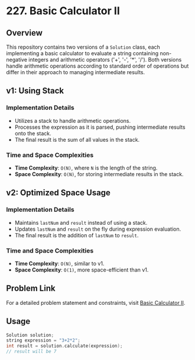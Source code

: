 # 227. Basic Calculator II

## Overview
This repository contains two versions of a `Solution` class, each implementing a basic calculator to evaluate a string containing non-negative integers and arithmetic operators ('+', '-', '*', '/'). Both versions handle arithmetic operations according to standard order of operations but differ in their approach to managing intermediate results.

## v1: Using Stack
### Implementation Details
- Utilizes a stack to handle arithmetic operations.
- Processes the expression as it is parsed, pushing intermediate results onto the stack.
- The final result is the sum of all values in the stack.

### Time and Space Complexities
- **Time Complexity**: `O(N)`, where `N` is the length of the string.
- **Space Complexity**: `O(N)`, for storing intermediate results in the stack.

## v2: Optimized Space Usage
### Implementation Details
- Maintains `lastNum` and `result` instead of using a stack.
- Updates `lastNum` and `result` on the fly during expression evaluation.
- The final result is the addition of `lastNum` to `result`.

### Time and Space Complexities
- **Time Complexity**: `O(N)`, similar to v1.
- **Space Complexity**: `O(1)`, more space-efficient than v1.

## Problem Link
For a detailed problem statement and constraints, visit [Basic Calculator II](https://leetcode.com/problems/basic-calculator-ii/).

## Usage
```cpp
Solution solution;
string expression = "3+2*2";
int result = solution.calculate(expression);
// result will be 7
